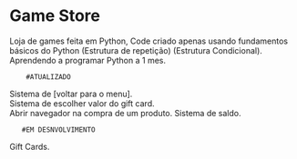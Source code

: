 # Game Store

Loja de games feita em Python, 
Code criado apenas usando fundamentos básicos do Python (Estrutura de repetição) (Estrutura Condicional).
Aprendendo a programar Python a 1 mes.

        #ATUALIZADO
Sistema de [voltar para o menu].               
Sistema de escolher valor do gift card.                
Abrir navegador na compra de um produto.
Sistema de saldo.


       #EM DESNVOLVIMENTO
Gift Cards.

